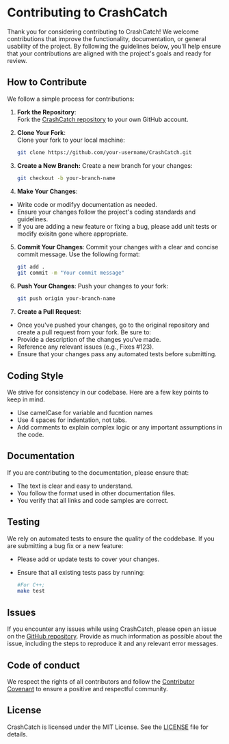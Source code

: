 # Contributing to CrashCatch

Thank you for considering contributing to CrashCatch! We welcome contributions that improve the functionality, documentation, or general usability of the project. By following the guidelines below, you'll help ensure that your contributions are aligned with the project's goals and ready for review.

## How to Contribute

We follow a simple process for contributions:

1. **Fork the Repository**:  
   Fork the [CrashCatch repository](https://github.com/keithpotz/CrashCatch) to your own GitHub account.

2. **Clone Your Fork**:  
   Clone your fork to your local machine:
   ```bash
   git clone https://github.com/your-username/CrashCatch.git
   ```

3. **Create a New Branch:**
    Create a new branch for your changes:
    ```bash
    git checkout -b your-branch-name
    ```
4. **Make Your Changes**:
 * Write code or modifyy documentation as needed.
 * Ensure your changes follow the project's coding standards and guidelines.
 * If you are adding a new feature or fixing a bug, please add unit tests or modify exisitn gone where appropriate.
5. **Commit Your Changes**:
    Commit your changes with a clear and concise commit message. Use the following format:
    ```bash
    git add .
    git commit -m "Your commit message"
    ```
6. **Push Your Changes**:
    Push your changes to your fork:
    ```bash
    git push origin your-branch-name
    ```
7. **Create a Pull Request**:
 * Once you've pushed your changes, go to the original repository and create a pull request from your fork. Be sure to:
 * Provide a description of the changes you've made.
 * Reference any relevant issues (e.g., Fixes #123).
 * Ensure that your changes pass any automated tests before submitting.

## Coding Style
We strive for consistency in our codebase. Here are a few key points to keep in mind.
 + Use camelCase for variable and fucntion names
 + Use 4 spaces for indentation, not tabs.
 + Add comments to explain complex logic or any important assumptions in the code.

## Documentation
If you are contributing to the documentation, please ensure that:
 + The text is clear and easy to understand.
 + You follow the format used in other documentation files. 
 + You verify that all links and code samples are correct.

## Testing
We rely on automated tests to ensure the quality of the coddebase. If you are submitting a bug fix or a new feature:
  + Please add or update tests to cover your changes.
  + Ensure that all existing tests pass by running:
    
    ```bash
    #For C++;
    make test
    ```
## Issues 
If you encounter any issues while using CrashCatch, please open an issue on the [GitHub repository](https://github.com/keithpotz/CrashCatch/issues). Provide as much information as possible about the issue, including the steps to reproduce it and any relevant error messages.

## Code of conduct
We respect the rights of all contributors and follow the [Contributor Covenant](https://www.contributor-covenant.org/) to ensure a positive and respectful community.

## License
CrashCatch is licensed under the MIT License. See the [LICENSE](LICENSE) file for details.
